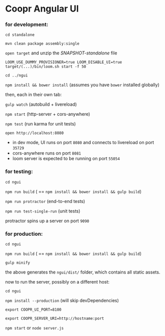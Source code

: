 Coopr Angular UI
================

### for development:

`cd standalone`

`mvn clean package assembly:single`

`open target` and unzip the _SNAPSHOT-standalone_ file

`LOOM_USE_DUMMY_PROVISIONER=true LOOM_DISABLE_UI=true target/(...)/bin/loom.sh start -f 50`

`cd ../ngui`

`npm install && bower install` (assumes you have `bower` installed globally)

then, each in their own tab:

`gulp watch` (autobuild + livereload)

`npm start` (http-server + cors-anywhere)

`npm test` (run karma for unit tests)

`open http://localhost:8080`

* in dev mode, UI runs on port `8080` and connects to livereload on port `35729`
* cors-anywhere runs on port `8081`
* loom server is expected to be running on port `55054`

### for testing:

`cd ngui`

`npm run build` ( == `npm install && bower install && gulp build`)

`npm run protractor` (end-to-end tests)

`npm run test-single-run` (unit tests)

protractor spins up a server on port `9090`

### for production:

`cd ngui`

`npm run build` ( == `npm install && bower install && gulp build`)

`gulp minify`

the above generates the `ngui/dist/` folder, which contains all static assets.

now to run the server, possibly on a different host:

`cd ngui`

`npm install --production` (will skip devDependencies)

`export COOPR_UI_PORT=8100`

`export COOPR_SERVER_URI=http://hostname:port`

`npm start` or `node server.js`

